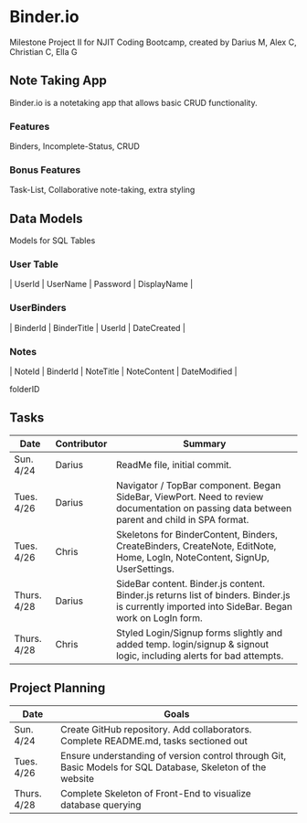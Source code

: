 # Binder.io
    
Milestone Project II for NJIT Coding Bootcamp, created by Darius M, Alex C, Christian C, Ella G

## Note Taking App

Binder.io is a notetaking app that allows basic CRUD functionality.


### Features

Binders, Incomplete-Status, CRUD

### Bonus Features

Task-List, Collaborative note-taking, extra styling

## Data Models

Models for SQL Tables

### User Table

| UserId | UserName | Password | DisplayName |

### UserBinders

| BinderId | BinderTitle | UserId | DateCreated |

### Notes

| NoteId | BinderId | NoteTitle | NoteContent | DateModified | 


folderID

## Tasks
| Date | Contributor | Summary |
| ---- | ----------- | ------- |
| Sun. 4/24 | Darius | ReadMe file, initial commit. |
| Tues. 4/26 | Darius | Navigator / TopBar component. Began SideBar, ViewPort. Need to review documentation on passing data between parent and child in SPA format. |
| Tues. 4/26 | Chris | Skeletons for BinderContent, Binders, CreateBinders, CreateNote, EditNote, Home, LogIn, NoteContent, SignUp, UserSettings. |
| Thurs. 4/28 | Darius | SideBar content. Binder.js content. Binder.js returns list of binders. Binder.js is currently imported into SideBar. Began work on LogIn form. |
| Thurs. 4/28 | Chris | Styled Login/Signup forms slightly and added temp. login/signup & signout logic, including alerts for bad attempts. |

## Project Planning
| Date | Goals |
| ---- | ----- |
| Sun. 4/24 | Create GitHub repository. Add collaborators. Complete README.md, tasks sectioned out |
| Tues. 4/26 | Ensure understanding of version control through Git, Basic Models for SQL Database, Skeleton of the website |
| Thurs. 4/28 | Complete Skeleton of Front-End to visualize database querying |
